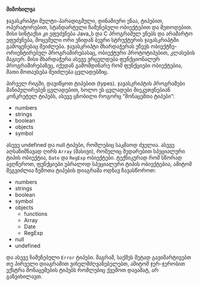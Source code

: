 **მიმოხილვა**

ჯავასკრიპტი მულტი-პარადიგმული, დინამიური ენაა, ტიპებით, ოპერატორებით, სტანდარტული ჩაშენებული ობიექტებით და მეთოდებით. მისი სინტაქსი კი ეფუძვნება Java_ს და C პროგრამულ ენებს და არამარტო ეფუძვნება, მოცემული ორი ენიდან ბევრი სტრუქტურის ჯავასკრიპტში გამოყენებაც შეიძლება. ჯავასკრიპტი მხარდაჭერას უწევს ობიექტზე-ორიენტირებულ პროგრამირებასაც, ობიექტური პროტოტიპებით, კლასების მაგიერ. მისი მხარდაჭერა ასევე ვრცელდება ფუნქციონალურ პროგრამირებაზეც, იქედან გამომდინარე რომ ფუნქციები ობიექტებია, მათი მოთავსება შეიძლება ცვლადებშიც.

პირველ რიგში, დავიწყოთ ტიპებით (types). ჯავასკრიპტის პროგრამები მანიპულირებენ ცვლადებით, ხოლო ეს ცვლადები მიეკუთვნებიან კონკრეტულ ტიპებს, ასევე ცნობილი როგორც “მონაცემთა ტიპები”:

- numbers
- strings
- boolean
- objects
- symbol

ასევე undefined და null ტიპები, რომლებიც საკმაოდ ძველია. ასევე აღსანიშნავად ღირს ```Array``` (მასივი), რომელიც შედარებით სპეციალური ტიპის ობიექტია, ```Date``` და ```RegExp``` ობიექტები. ტექნიკურად რომ სწორად ავღწეროთ, ფუნქციები უბრალოდ სპეციალური ტიპის ობიექტებია, ამიტომ შეგვიძლია ზემოთა ტიპების დიაგრამა ოდნავ ჩავასწოროთ:

- numbers
- strings
- boolean
- symbol
- objects
  - functions
  - Array
  - Date
  - RegExp
- null
- undefined

და ასევე ჩაშენებული ```Error``` ტიპები. მაგრამ, საქმეს მეტად გავიმარტივებთ თუ პირველი დიაგრამით ვიხელმძღვანებელებთ, ამიტომ ჯერ-ჯერობით ექსტრა მონაცემების ტიპებს რომლებიც ქვემოთ დავამატ, არ განვიხილავთ. 

